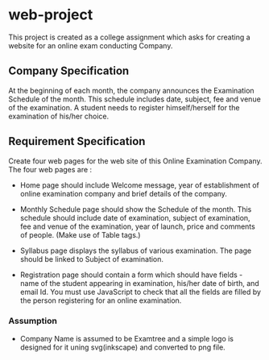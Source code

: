 # web-project

This project is created as a college assignment which asks for creating a website for an online exam conducting Company.


## Company Specification

At the beginning of each month, the company announces the Examination Schedule of the month. 
This schedule includes date, subject, fee and venue of the examination. 
A student needs to register himself/herself for the examination of his/her choice. 


## Requirement Specification 

Create four web pages for the web site of this Online Examination Company. 
The four web pages are :

- Home page should include Welcome message, year of establishment of online
examination company and brief details of the company.

- Monthly Schedule page should show the Schedule of the month. This schedule
should include date of examination, subject of examination, fee and venue of the
examination, year of launch, price and comments of people. (Make use of Table tags.)

- Syllabus page displays the syllabus of various examination. The page should be
linked to Subject of examination.

- Registration page should contain a form which should have fields - name of the
student appearing in examination, his/her date of birth, and email Id. You must
use JavaScript to check that all the fields are filled by the person registering for an
online examination.

### Assumption

- Company Name is assumed to be Examtree and a simple logo is designed for it uning svg(inkscape) and converted to png file.
